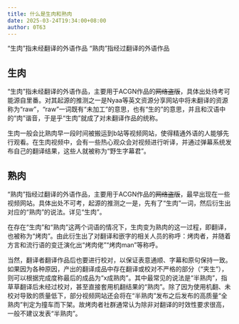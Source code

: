 ```yaml
---
title: 什么是生肉和熟肉
date: 2025-03-24T19:34:00+08:00
author: 0T63
---
```


“生肉”指未经翻译的外语作品
“熟肉”指经过翻译的外语作品

<!--more-->

## 生肉

“生肉”指未经翻译的外语作品，主要用于ACGN作品的~~网络盗版~~，具体出处待考可能源自里番。对其起源的推测之一是Nyaa等英文资源分享网站中将未翻译的资源称为“raw”，“raw”一词既有“未加工”的意思，也有“生的”的意思，并且和汉语中的“肉”谐音，于是乎“生肉”就成了对未翻译作品的统称。

生肉一般会比熟肉早一段时间被搬运到b站等视频网站，使得精通外语的人能够先行观看。在生肉视频中，会有一些热心观众会对视频进行听译，并通过弹幕系统发布自己的翻译结果，这些人就被称为“野生字幕君”。

## 熟肉

“熟肉”指经过翻译的外语作品，主要用于ACGN作品的~~网络盗版~~，最早出现在一些视频网站。具体出处不可考，起源的推测之一是，先有了“生肉”一词，然后衍生出对应的“熟肉”的说法。详见“生肉”。

在存在“生肉”和“熟肉”这两个词语的情况下，生肉变为熟肉的这一过程，即翻译，也被称为“烤肉”。由此衍生出了对翻译和嵌字的相关人员的称呼：烤肉者，并随着方言和流行语的变迁演化出“烤肉佬”“烤肉man”等称呼。

当然，翻译者翻译作品后也要进行校对，以保证表意通顺、字幕和原句保持一致。如果因为各种原因，产出的翻译成品中存在翻译或校对不严格的部分（“夹生”），则可以根据完成度称最后的成品为“x成熟肉”。其中最常见的说法是“半熟肉”，指草草翻译后未经过校对，甚至直接套用机翻结果的“熟肉”。除了因为使用机翻、未校对导致的质量低下，部分视频网站还会将在“半熟肉”发布之后发布的高质量“全熟肉”判定为撞车而下架。故烤肉者社群通常认为除非对翻译的时效性要求很高，一般不建议发表“半熟肉”。
